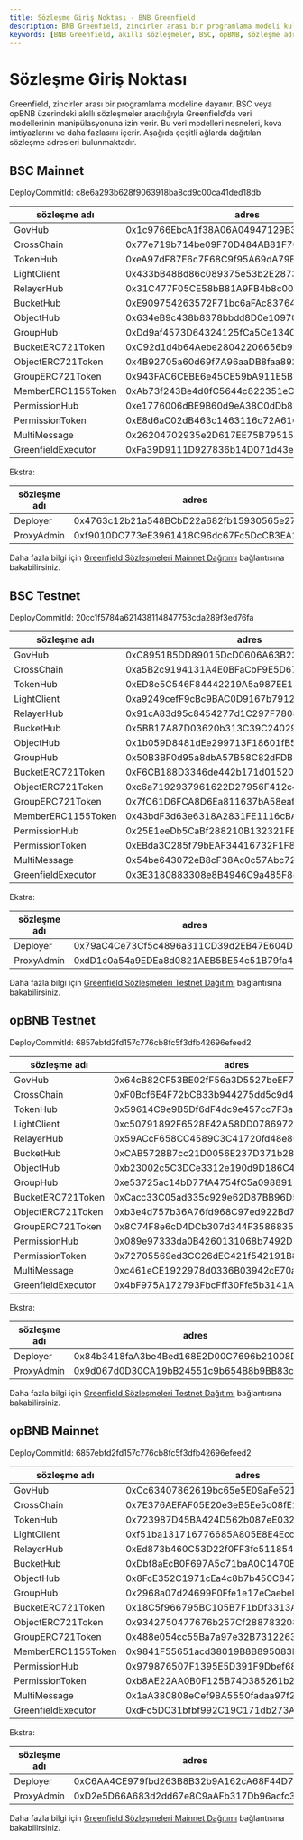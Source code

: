 ```yaml
---
title: Sözleşme Giriş Noktası - BNB Greenfield
description: BNB Greenfield, zincirler arası bir programlama modeli kullanarak veri modellerinin manipülasyonuna olanak tanır. Bu sayfada, BSC ve opBNB ağları üzerindeki sözleşme adresleri hakkında bilgi bulabilirsiniz.
keywords: [BNB Greenfield, akıllı sözleşmeler, BSC, opBNB, sözleşme adresleri, zincirler arası, veri modelleri]
---
```


# Sözleşme Giriş Noktası
Greenfield, zincirler arası bir programlama modeline dayanır. BSC veya opBNB üzerindeki akıllı sözleşmeler aracılığıyla Greenfield’da veri modellerinin manipülasyonuna izin verir. Bu veri modelleri nesneleri, kova imtiyazlarını ve daha fazlasını içerir. Aşağıda çeşitli ağlarda dağıtılan sözleşme adresleri bulunmaktadır.

## BSC Mainnet
DeployCommitId: c8e6a293b628f9063918ba8cd9c00ca41ded18db

| sözleşme adı       | adres                                      |
|--------------------|--------------------------------------------|
| GovHub             | 0x1c9766EbcA1f38A06A04947129B394bF7FEc4599 |
| CrossChain         | 0x77e719b714be09F70D484AB81F70D02B0E182f7d |
| TokenHub           | 0xeA97dF87E6c7F68C9f95A69dA79E19B834823F25 |
| LightClient        | 0x433bB48Bd86c089375e53b2E2873A9C4bC0e986B |
| RelayerHub         | 0x31C477F05CE58bB81A9FB4b8c00560f1cBe185d1 |
| BucketHub          | 0xE909754263572F71bc6aFAc837646A93f5818573 |
| ObjectHub          | 0x634eB9c438b8378bbdd8D0e10970Ec88db0b4d0f |
| GroupHub           | 0xDd9af4573D64324125fCa5Ce13407be79331B7F7 |
| BucketERC721Token  | 0xC92d1d4b64Aebe28042206656b9E70E571A0E5eF |
| ObjectERC721Token  | 0x4B92705a60d69f7A96aaDB8faa892526eB71adb7 |
| GroupERC721Token   | 0x943FAC6CEBE6e45CE59bA911E5B6447c1a991450 |
| MemberERC1155Token | 0xAb73f243Be4d0fC5644c822351eC77e85DC2B5Ea |
| PermissionHub      | 0xe1776006dBE9B60d9eA38C0dDb80b41f2657acE8 |
| PermissionToken    | 0xE8d6aC02dB463c1463116c72A6164462B0660dEc |
| MultiMessage       | 0x26204702935e2D617EE75B795152B9623a7d9809 |
| GreenfieldExecutor | 0xFa39D9111D927836b14D071d43e0aAD9cE83bBBf |

Ekstra:

| sözleşme adı | adres                                      |
|---------------|--------------------------------------------|
| Deployer      | 0x4763c12b21a548BCbD22a682fb15930565e27C43 |
| ProxyAdmin    | 0xf9010DC773eE3961418C96dc67Fc5DcCB3EA2C08 |

Daha fazla bilgi için [Greenfield Sözleşmeleri Mainnet Dağıtımı](https://github.com/bnb-chain/greenfield-contracts/blob/master/deployment/56-deployment.json) bağlantısına bakabilirsiniz.

## BSC Testnet
DeployCommitId: 20cc1f5784a621438114847753cda289f3ed76fa

| sözleşme adı       | adres                                      |
|--------------------|--------------------------------------------|
| GovHub             | 0xC8951B5DD89015DcD0606A63B23C8A67ae316302 |
| CrossChain         | 0xa5B2c9194131A4E0BFaCbF9E5D6722c873159cb7 |
| TokenHub           | 0xED8e5C546F84442219A5a987EE1D820698528E04 |
| LightClient        | 0xa9249cefF9cBc9BAC0D9167b79123b6C7413F50a |
| RelayerHub         | 0x91cA83d95c8454277d1C297F78082B589e6E4Ea3 |
| BucketHub          | 0x5BB17A87D03620b313C39C24029C94cB5714814A |
| ObjectHub          | 0x1b059D8481dEe299713F18601fB539D066553e39 |
| GroupHub           | 0x50B3BF0d95a8dbA57B58C82dFDB5ff6747Cc1a9E |
| BucketERC721Token  | 0xF6CB188D3346de442b171d015202e605B0697A2a |
| ObjectERC721Token  | 0xc6a7192937961622D27956F412c4ce242F159311 |
| GroupERC721Token   | 0x7fC61D6FCA8D6Ea811637bA58eaf6aB17d50c4d1 |
| MemberERC1155Token | 0x43bdF3d63e6318A2831FE1116cBA69afd0F05267 |
| PermissionHub      | 0x25E1eeDb5CaBf288210B132321FBB2d90b4174ad |
| PermissionToken    | 0xEBda3C285f79bEAF34416732F1F8Fa1e6B4B9dF7 |
| MultiMessage       | 0x54be643072eB8cF38Ac0c57Abc72b9c0368C8699 |
| GreenfieldExecutor | 0x3E3180883308e8B4946C9a485F8d91F8b15dC48e |

Ekstra:

| sözleşme adı | adres                                      |
|---------------|--------------------------------------------|
| Deployer      | 0x79aC4Ce73Cf5c4896a311CD39d2EB47E604D18E3 |
| ProxyAdmin    | 0xdD1c0a54a9EDEa8d0821AEB5BE54c51B79fa4c2e |

Daha fazla bilgi için [Greenfield Sözleşmeleri Testnet Dağıtımı](https://github.com/bnb-chain/greenfield-contracts/blob/master/deployment/97-deployment.json) bağlantısına bakabilirsiniz.

## opBNB Testnet
DeployCommitId: 6857ebfd2fd157c776cb8fc5f3dfb42696efeed2

| sözleşme adı       | adres                                      |
|--------------------|--------------------------------------------|
| GovHub             | 0x64cB82CF53BE02fF56a3D5527beEF7302E740911 |
| CrossChain         | 0xF0Bcf6E4F72bCB33b944275dd5c9d4540a259eB9 |
| TokenHub           | 0x59614C9e9B5Df6dF4dc9e457cc7F3a67D796d3b2 |
| LightClient        | 0xc50791892F6528E42A58DD07869726079C71F3f2 |
| RelayerHub         | 0x59ACcF658CC4589C3C41720fd48e869B97A748a1 |
| BucketHub          | 0xCAB5728B7cc21D0056E237D371b28efEEBFd8C2d |
| ObjectHub          | 0xb23002c5C3DCe3312e190d9D186C4aB29F7cF26F |
| GroupHub           | 0xe53725ac14bD77fA4754fC5a09889135C2c7Bc25 |
| BucketERC721Token  | 0xCacc33C05ad335c929e62D87BB96D5c5E5A19641 |
| ObjectERC721Token  | 0xb3e4d757b36A76fd968C97ed922Bd77AB2c72f62 |
| GroupERC721Token   | 0x8C74F8e6cD4DCb307d344F358683594A68d66CD9 |
| PermissionHub      | 0x089e97333da0B4260131068b7492D10fbEeC67BC |
| PermissionToken    | 0x72705569ed3CC26dEC421f542191B8ac7F62c3e7 |
| MultiMessage       | 0xc461eCE1922978d0336B03942cE70aCef4C5D09C |
| GreenfieldExecutor | 0x4bF975A172793FbcFff30Ffe5b3141A5C5aeBE52 |

Ekstra:

| sözleşme adı | adres                                      |
|---------------|--------------------------------------------|
| Deployer      | 0x84b3418faA3be4Bed168E2D00C7696b21008DcfD |
| ProxyAdmin    | 0x9d067d0D30CA19bB24551c9b654B8b9BB83c8634 |

Daha fazla bilgi için [Greenfield Sözleşmeleri Testnet Dağıtımı](https://github.com/bnb-chain/greenfield-contracts/blob/master/deployment/5611-deployment.json) bağlantısına bakabilirsiniz.

## opBNB Mainnet
DeployCommitId: 6857ebfd2fd157c776cb8fc5f3dfb42696efeed2

| sözleşme adı       | adres                                      |
|--------------------|--------------------------------------------|
| GovHub             | 0xCc63407862619bc65e5E09aFe521C6078C7fa730 |
| CrossChain         | 0x7E376AEFAF05E20e3eB5Ee5c08fE1B9832b175cE |
| TokenHub           | 0x723987D45BA424D562b087eE032b8C27F2E7b689 |
| LightClient        | 0xf51ba131716776685A805E8E4Ecc95be2f923B93 |
| RelayerHub         | 0xEd873b460C53D22f0FF3fc511854d9b8b16C4aE2 |
| BucketHub          | 0xDbf8aEcB0F697A5c71baA0C1470Ba8D7f0395018 |
| ObjectHub          | 0x8FcE352C1971cEa4c8b7b450C84780530713AcCd |
| GroupHub           | 0x2968a07d24699F0Ffe1e17eCaebeF6BB50BCed68 |
| BucketERC721Token  | 0x18C5f966795BC105B7F1bDf3313A540a0D62c22b |
| ObjectERC721Token  | 0x9342750477676b257Cf28878320815dF94B78182 |
| GroupERC721Token   | 0x488e054cc55Ba7a97e32B73122630364d4ffc050 |
| MemberERC1155Token | 0x9841F55651acd38019B8B895083F7B5f9933Ca44 |
| PermissionHub      | 0x979876507F1395E5D391F9Dbef68468a22162B8D |
| PermissionToken    | 0xb8AE22AA0B0F125B74D385261b26282a44224aCc |
| MultiMessage       | 0x1aA380808eCef9BA5550fadaa97f2fD682B7f03A |
| GreenfieldExecutor | 0xdFc5DC31bfbf992C19C171db273A028736322Ec4 |

Ekstra:

| sözleşme adı | adres                                      |
|---------------|--------------------------------------------|
| Deployer      | 0xC6AA4CE979fbd263B8B32b9A162cA68F44D723a3 |
| ProxyAdmin    | 0xD2e5D66A683d2dd67e8C9aAFb317Db96acfc3F00 |

Daha fazla bilgi için [Greenfield Sözleşmeleri Mainnet Dağıtımı](https://github.com/bnb-chain/greenfield-contracts/blob/master/deployment/204-deployment.json) bağlantısına bakabilirsiniz.
